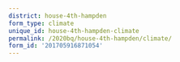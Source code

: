 ```yaml
---
district: house-4th-hampden
form_type: climate
unique_id: house-4th-hampden-climate
permalink: /2020bq/house-4th-hampden/climate/
form_id: '201705916871054'
---
```


